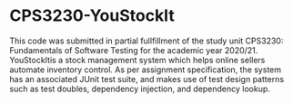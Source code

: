 # CPS3230-YouStockIt

This code was submitted in partial fullfillment of the study unit CPS3230: Fundamentals of Software Testing for the academic year 2020/21. YouStockItis a stock management system which helps online sellers automate inventory control. As per assignment specification, the system has an associated JUnit test suite, and makes use of test design patterns such as test doubles, dependency injection, and dependency lookup.
